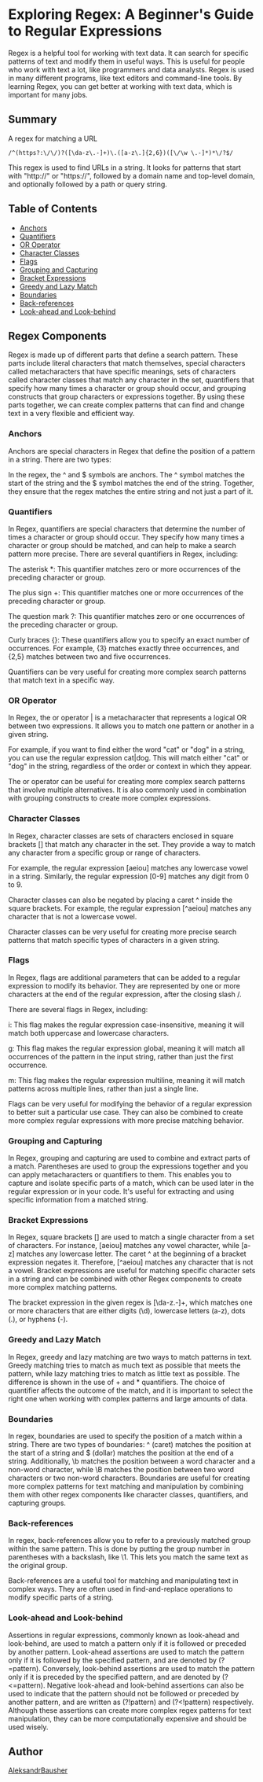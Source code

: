# Exploring Regex: A Beginner's Guide to Regular Expressions

Regex is a helpful tool for working with text data. It can search for specific patterns of text and modify them in useful ways. This is useful for people who work with text a lot, like programmers and data analysts. Regex is used in many different programs, like text editors and command-line tools. By learning Regex, you can get better at working with text data, which is important for many jobs.

## Summary

A regex for matching a URL
```
/^(https?:\/\/)?([\da-z\.-]+)\.([a-z\.]{2,6})([\/\w \.-]*)*\/?$/
```

This regex is used to find URLs in a string. It looks for patterns that start with "http://" or "https://", followed by a domain name and top-level domain, and optionally followed by a path or query string.

## Table of Contents

- [Anchors](#anchors)
- [Quantifiers](#quantifiers)
- [OR Operator](#or-operator)
- [Character Classes](#character-classes)
- [Flags](#flags)
- [Grouping and Capturing](#grouping-and-capturing)
- [Bracket Expressions](#bracket-expressions)
- [Greedy and Lazy Match](#greedy-and-lazy-match)
- [Boundaries](#boundaries)
- [Back-references](#back-references)
- [Look-ahead and Look-behind](#look-ahead-and-look-behind)

## Regex Components
Regex is made up of different parts that define a search pattern. These parts include literal characters that match themselves, special characters called metacharacters that have specific meanings, sets of characters called character classes that match any character in the set, quantifiers that specify how many times a character or group should occur, and grouping constructs that group characters or expressions together. By using these parts together, we can create complex patterns that can find and change text in a very flexible and efficient way.

### Anchors
Anchors are special characters in Regex that define the position of a pattern in a string. There are two types:

In the regex, the ^ and $ symbols are anchors. The ^ symbol matches the start of the string and the $ symbol matches the end of the string. Together, they ensure that the regex matches the entire string and not just a part of it.

### Quantifiers
In Regex, quantifiers are special characters that determine the number of times a character or group should occur. They specify how many times a character or group should be matched, and can help to make a search pattern more precise. There are several quantifiers in Regex, including:

The asterisk *: This quantifier matches zero or more occurrences of the preceding character or group.

The plus sign +: This quantifier matches one or more occurrences of the preceding character or group.

The question mark ?: This quantifier matches zero or one occurrences of the preceding character or group.

Curly braces {}: These quantifiers allow you to specify an exact number of occurrences. For example, {3} matches exactly three occurrences, and {2,5} matches between two and five occurrences.

Quantifiers can be very useful for creating more complex search patterns that match text in a specific way.

### OR Operator
In Regex, the or operator | is a metacharacter that represents a logical OR between two expressions. It allows you to match one pattern or another in a given string.

For example, if you want to find either the word "cat" or "dog" in a string, you can use the regular expression cat|dog. This will match either "cat" or "dog" in the string, regardless of the order or context in which they appear.

The or operator can be useful for creating more complex search patterns that involve multiple alternatives. It is also commonly used in combination with grouping constructs to create more complex expressions.

### Character Classes
In Regex, character classes are sets of characters enclosed in square brackets [] that match any character in the set. They provide a way to match any character from a specific group or range of characters.

For example, the regular expression [aeiou] matches any lowercase vowel in a string. Similarly, the regular expression [0-9] matches any digit from 0 to 9.

Character classes can also be negated by placing a caret ^ inside the square brackets. For example, the regular expression [^aeiou] matches any character that is not a lowercase vowel.

Character classes can be very useful for creating more precise search patterns that match specific types of characters in a given string.

### Flags
In Regex, flags are additional parameters that can be added to a regular expression to modify its behavior. They are represented by one or more characters at the end of the regular expression, after the closing slash /.

There are several flags in Regex, including:

i: This flag makes the regular expression case-insensitive, meaning it will match both uppercase and lowercase characters.

g: This flag makes the regular expression global, meaning it will match all occurrences of the pattern in the input string, rather than just the first occurrence.

m: This flag makes the regular expression multiline, meaning it will match patterns across multiple lines, rather than just a single line.

Flags can be very useful for modifying the behavior of a regular expression to better suit a particular use case. They can also be combined to create more complex regular expressions with more precise matching behavior.

### Grouping and Capturing
In Regex, grouping and capturing are used to combine and extract parts of a match. Parentheses are used to group the expressions together and you can apply metacharacters or quantifiers to them. This enables you to capture and isolate specific parts of a match, which can be used later in the regular expression or in your code. It's useful for extracting and using specific information from a matched string.

### Bracket Expressions
In Regex, square brackets [] are used to match a single character from a set of characters. For instance, [aeiou] matches any vowel character, while [a-z] matches any lowercase letter. The caret ^ at the beginning of a bracket expression negates it. Therefore, [^aeiou] matches any character that is not a vowel. Bracket expressions are useful for matching specific character sets in a string and can be combined with other Regex components to create more complex matching patterns.

The bracket expression in the given regex is [\da-z.-]+, which matches one or more characters that are either digits (\d), lowercase letters (a-z), dots (.), or hyphens (-).

### Greedy and Lazy Match
In Regex, greedy and lazy matching are two ways to match patterns in text. Greedy matching tries to match as much text as possible that meets the pattern, while lazy matching tries to match as little text as possible. The difference is shown in the use of + and * quantifiers. The choice of quantifier affects the outcome of the match, and it is important to select the right one when working with complex patterns and large amounts of data.

### Boundaries
In regex, boundaries are used to specify the position of a match within a string. There are two types of boundaries: ^ (caret) matches the position at the start of a string and $ (dollar) matches the position at the end of a string. Additionally, \b matches the position between a word character and a non-word character, while \B matches the position between two word characters or two non-word characters. Boundaries are useful for creating more complex patterns for text matching and manipulation by combining them with other regex components like character classes, quantifiers, and capturing groups.

### Back-references
In regex, back-references allow you to refer to a previously matched group within the same pattern. This is done by putting the group number in parentheses with a backslash, like \1. This lets you match the same text as the original group.

Back-references are a useful tool for matching and manipulating text in complex ways. They are often used in find-and-replace operations to modify specific parts of a string.

### Look-ahead and Look-behind
Assertions in regular expressions, commonly known as look-ahead and look-behind, are used to match a pattern only if it is followed or preceded by another pattern. Look-ahead assertions are used to match the pattern only if it is followed by the specified pattern, and are denoted by (?=pattern). Conversely, look-behind assertions are used to match the pattern only if it is preceded by the specified pattern, and are denoted by (?<=pattern). Negative look-ahead and look-behind assertions can also be used to indicate that the pattern should not be followed or preceded by another pattern, and are written as (?!pattern) and (?<!pattern) respectively. Although these assertions can create more complex regex patterns for text manipulation, they can be more computationally expensive and should be used wisely.

## Author

[AleksandrBausher](https://github.com/aleksandrbausher)